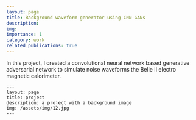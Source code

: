 ```yaml
---
layout: page
title: Background waveform generator using CNN-GANs
description:
img: 
importance: 1
category: work
related_publications: true
---
```


In this project, I created a convolutional neural network based generative adversarial network to simulate noise waveforms the Belle II electro magnetic calorimeter.

    ---
    layout: page
    title: project
    description: a project with a background image
    img: /assets/img/12.jpg
    ---

